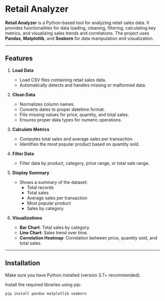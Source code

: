 # Retail Analyzer

**Retail Analyzer** is a Python-based tool for analyzing retail sales data. It provides functionalities for data loading, cleaning, filtering, calculating key metrics, and visualizing sales trends and correlations. The project uses **Pandas**, **Matplotlib**, and **Seaborn** for data manipulation and visualization.

---

## Features

1. **Load Data**
   - Load CSV files containing retail sales data.
   - Automatically detects and handles missing or malformed data.

2. **Clean Data**
   - Normalizes column names.
   - Converts dates to proper datetime format.
   - Fills missing values for price, quantity, and total sales.
   - Ensures proper data types for numeric operations.

3. **Calculate Metrics**
   - Computes total sales and average sales per transaction.
   - Identifies the most popular product based on quantity sold.

4. **Filter Data**
   - Filter data by product, category, price range, or total sale range.

5. **Display Summary**
   - Shows a summary of the dataset:
     - Total records
     - Total sales
     - Average sales per transaction
     - Most popular product
     - Sales by category

6. **Visualizations**
   - **Bar Chart**: Total sales by category.
   - **Line Chart**: Sales trend over time.
   - **Correlation Heatmap**: Correlation between price, quantity sold, and total sales.

---

## Installation

Make sure you have Python installed (version 3.7+ recommended).

Install the required libraries using pip:

```bash
pip install pandas matplotlib seaborn
